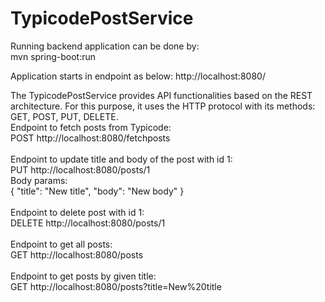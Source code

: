 # TypicodePostService
Running backend application can be done by:<br/>
mvn spring-boot:run

Application starts in endpoint as below:
http://localhost:8080/

The TypicodePostService provides API functionalities based on the REST architecture. For this purpose, it uses the HTTP protocol with its methods: GET, POST, PUT, DELETE. <br/>
Endpoint to fetch posts from Typicode: <br/>
POST http://localhost:8080/fetchposts  <br/>
<br/>
Endpoint to update title and body of the post with id 1: <br/>
PUT http://localhost:8080/posts/1  <br/>
      Body params: <br/>
        { 
            "title": "New title",
            "body": "New body"
        } <br/>
        <br/>
Endpoint to delete post with id 1: <br/>
DELETE http://localhost:8080/posts/1  <br/>
<br/>
Endpoint to get all posts: <br/>
GET http://localhost:8080/posts  <br/>
<br/>
Endpoint to get posts by given title: <br/>
GET http://localhost:8080/posts?title=New%20title <br/>
